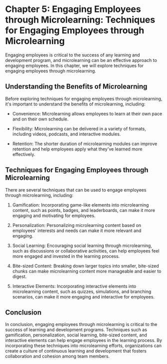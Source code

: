 Chapter 5: Engaging Employees through Microlearning: Techniques for Engaging Employees through Microlearning
============================================================================================================

Engaging employees is critical to the success of any learning and development program, and microlearning can be an effective approach to engaging employees. In this chapter, we will explore techniques for engaging employees through microlearning.

Understanding the Benefits of Microlearning
-------------------------------------------

Before exploring techniques for engaging employees through microlearning, it's important to understand the benefits of microlearning, including:

* Convenience: Microlearning allows employees to learn at their own pace and on their own schedule.

* Flexibility: Microlearning can be delivered in a variety of formats, including videos, podcasts, and interactive modules.

* Retention: The shorter duration of microlearning modules can improve retention and help employees apply what they've learned more effectively.

Techniques for Engaging Employees through Microlearning
-------------------------------------------------------

There are several techniques that can be used to engage employees through microlearning, including:

1. Gamification: Incorporating game-like elements into microlearning content, such as points, badges, and leaderboards, can make it more engaging and motivating for employees.

2. Personalization: Personalizing microlearning content based on employees' interests and needs can make it more relevant and engaging.

3. Social Learning: Encouraging social learning through microlearning, such as discussions or collaborative activities, can help employees feel more engaged and invested in the learning process.

4. Bite-sized Content: Breaking down larger topics into smaller, bite-sized chunks can make microlearning content more manageable and easier to digest.

5. Interactive Elements: Incorporating interactive elements into microlearning content, such as quizzes, simulations, and branching scenarios, can make it more engaging and interactive for employees.

Conclusion
----------

In conclusion, engaging employees through microlearning is critical to the success of learning and development programs. Techniques such as gamification, personalization, social learning, bite-sized content, and interactive elements can help engage employees in the learning process. By incorporating these techniques into microlearning efforts, organizations can create a culture of continuous learning and development that fosters collaboration and cohesion among team members.

